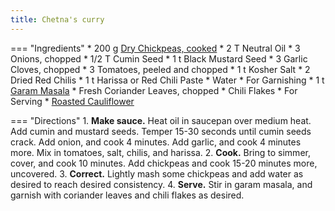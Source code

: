 ```yaml
---
title: Chetna's curry
---
```

=== "Ingredients"
    * 200 g [Dry Chickpeas, cooked](../legumes/beans/index.md)
    * 2 T Neutral Oil
    * 3 Onions, chopped
    * 1/2 T Cumin Seed
    * 1 t Black Mustard Seed
    * 3 Garlic Cloves, chopped
    * 3 Tomatoes, peeled and chopped
    * 1 t Kosher Salt
    * 2 Dried Red Chilis
    * 1 t Harissa or Red Chili Paste
    * Water
    * For Garnishing
        * 1 t [Garam Masala](../seasonings/spice-blends/garam-masala.md)
        * Fresh Coriander Leaves, chopped
        * Chili Flakes
    * For Serving
        * [Roasted Cauliflower](../vegetables/oven-roasted-vegetables/oven-roasted-cauliflower.md)

=== "Directions"
    1. **Make sauce.** Heat oil in saucepan over medium heat. Add cumin and mustard seeds. Temper 15-30 seconds until cumin seeds crack. Add onion, and cook 4 minutes. Add garlic, and cook 4 minutes more. Mix in tomatoes, salt, chilis, and harissa.
    2. **Cook.** Bring to simmer, cover, and cook 10 minutes. Add chickpeas and cook 15-20 minutes more, uncovered.
    3. **Correct.** Lightly mash some chickpeas and add water as desired to reach desired consistency.
    4. **Serve.** Stir in garam masala, and garnish with coriander leaves and chili flakes as desired.

[^makan]:
    Makan, Chetna.
    ["Roast Cauliflower Chickpea Curry."](https://chetnamakan.co.uk/roast-cauliflower-chickpea-curry/)
    chetnamakan.co.uk.
